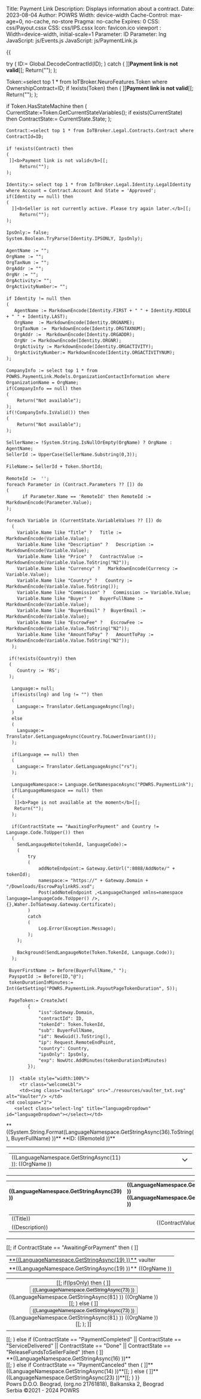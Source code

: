 ﻿Title: Payment Link
Description: Displays information about a contract.
Date: 2023-08-04
Author: POWRS
Width: device-width
Cache-Control: max-age=0, no-cache, no-store
Pragma: no-cache
Expires: 0
CSS: css/Payout.cssx
CSS: css/IPS.cssx
Icon: favicon.ico
viewport : Width=device-width, initial-scale=1
Parameter: ID
Parameter: lng
JavaScript: js/Events.js
JavaScript: js/PaymentLink.js

<main class="border-radius">
<meta name="viewport" content="width=device-width, initial-scale=1" />
<div class="container">
<div class="content">
{{

try
(
 ID:= Global.DecodeContractId(ID);
)
catch
(
    ]]<b>Payment link is not valid</b>[[;
  Return("");
);

Token:=select top 1 * from IoTBroker.NeuroFeatures.Token where OwnershipContract=ID;
if !exists(Token) then
(
  ]]<b>Payment link is not valid</b>[[;
  Return("");
);

if Token.HasStateMachine then
(
    CurrentState:=Token.GetCurrentStateVariables();
    if exists(CurrentState) then
        ContractState:= CurrentState.State;
);

    Contract:=select top 1 * from IoTBroker.Legal.Contracts.Contract where ContractId=ID;
   
    if !exists(Contract) then
    (
     ]]<b>Payment link is not valid</b>[[;
         Return("");
    );

    Identity:= select top 1 * from IoTBroker.Legal.Identity.LegalIdentity where Account = Contract.Account And State = 'Approved';
    if(Identity == null) then
    (
      ]]<b>Seller is not currently active. Please try again later.</b>[[;
         Return("");
    );

    IpsOnly:= false;
    System.Boolean.TryParse(Identity.IPSONLY, IpsOnly);

    AgentName := "";
    OrgName := "";   
    OrgTaxNum := ""; 
    OrgAddr := "";
    OrgNr := "";
    OrgActivity:= "";
    OrgActivityNumber:= "";

    if Identity != null then
    (
       AgentName := MarkdownEncode(Identity.FIRST + " " + Identity.MIDDLE + " " + Identity.LAST);
       OrgName  := MarkdownEncode(Identity.ORGNAME);
       OrgTaxNum :=  MarkdownEncode(Identity.ORGTAXNUM);
       OrgAddr :=  MarkdownEncode(Identity.ORGADDR);
       OrgNr := MarkdownEncode(Identity.ORGNR);
       OrgActivity := MarkdownEncode(Identity.ORGACTIVITY);
       OrgActivityNumber:= MarkdownEncode(Identity.ORGACTIVITYNUM);
    );
     
    CompanyInfo := select top 1 * from POWRS.PaymentLink.Models.OrganizationContactInformation where OrganizationName = OrgName;
    if(CompanyInfo == null) then 
    (
        Return("Not available");
    );
    if(!CompanyInfo.IsValid()) then 
    (
        Return("Not available");
    );

    SellerName:= !System.String.IsNullOrEmpty(OrgName) ? OrgName : AgentName;
    SellerId := UpperCase(SellerName.Substring(0,3)); 

    FileName:= SellerId + Token.ShortId;
    
    RemoteId :=  '';
    foreach Parameter in (Contract.Parameters ?? []) do 
    (
          if Parameter.Name == 'RemoteId' then RemoteId := MarkdownEncode(Parameter.Value);
    );

    foreach Variable in (CurrentState.VariableValues ?? []) do 
      (        
        Variable.Name like "Title" ?   Title := MarkdownEncode(Variable.Value);
        Variable.Name like "Description" ?   Description := MarkdownEncode(Variable.Value);
        Variable.Name like "Price" ?   ContractValue := MarkdownEncode(Variable.Value.ToString("N2"));
        Variable.Name like "Currency" ?   MarkdownEncode(Currency := Variable.Value);
        Variable.Name like "Country" ?   Country := MarkdownEncode(Variable.Value.ToString());
        Variable.Name like "Commission" ?   Commission := Variable.Value;
        Variable.Name like "Buyer" ?   BuyerFullName := MarkdownEncode(Variable.Value);
        Variable.Name like "BuyerEmail" ?  BuyerEmail := MarkdownEncode(Variable.Value);
        Variable.Name like "EscrowFee" ?   EscrowFee := MarkdownEncode(Variable.Value.ToString("N2"));
        Variable.Name like "AmountToPay" ?   AmountToPay := MarkdownEncode(Variable.Value.ToString("N2"));
      );

     if(!exists(Country)) then 
     (
        Country := 'RS';
     );

      Language:= null;
      if(exists(lng) and lng != "") then
      (
        Language:= Translator.GetLanguageAsync(lng);
      )
      else 
      (
        Language:= Translator.GetLanguageAsync(Country.ToLowerInvariant());
      );

      if(Language == null) then
      (
        Language:= Translator.GetLanguageAsync("rs");
      );
      
      LanguageNamespace:= Language.GetNamespaceAsync("POWRS.PaymentLink");
      if(LanguageNamespace == null) then 
      (
       ]]<b>Page is not available at the moment</b>[[;
       Return("");
      );

      if(ContractState == "AwaitingForPayment" and Country != Language.Code.ToUpper()) then
      (
        SendLangaugeNote(tokenId, languageCode):= 
        (
            try
            (
                addNoteEndpoint:= Gateway.GetUrl(":8088/AddNote/" + tokenId);
	            namespace:= "https://" + Gateway.Domain + "/Downloads/EscrowPaylinkRS.xsd";
	            Post(addNoteEndpoint ,<LanguageChanged xmlns=namespace language=languageCode.ToUpper() />,{},Waher.IoTGateway.Gateway.Certificate);
            )
            catch
            (
                Log.Error(Exception.Message);
            );
        );

        Background(SendLangaugeNote(Token.TokenId, Language.Code));
      );

     BuyerFirstName := Before(BuyerFullName," ");
     PayspotId := Before(ID,"@");
     tokenDurationInMinutes:= Int(GetSetting("POWRS.PaymentLink.PayoutPageTokenDuration", 5));
     
     PageToken:= CreateJwt(
            {
                "iss":Gateway.Domain, 
                "contractId": ID,
                "tokenId": Token.TokenId,
                "sub": BuyerFullName, 
                "id": NewGuid().ToString(),
                "ip": Request.RemoteEndPoint,
                "country": Country,
                "ipsOnly": IpsOnly,
                "exp": NowUtc.AddMinutes(tokenDurationInMinutes)
            });

     ]]  <table style="width:100%">
         <tr class="welcomeLbl">   
         <td><img class="vaulterLogo" src="./resources/vaulter_txt.svg" alt="Vaulter"/> </td>
    <td coolspan="2">
       <select class="select-lng" title="languageDropdown" id="languageDropdown"></select></td>
  </tr>
   <tr>
     <td>**((System.String.Format(LanguageNamespace.GetStringAsync(36).ToString(), BuyerFullName) ))**</td>
      <td style="text-align:right">**ID: ((RemoteId ))**</td>
</tr>
</table>

<input type="hidden" value="((Language.Code ))" id="prefferedLanguage"/>
<input type="hidden" value="((PageToken ))" id="jwt"/>
<input type="hidden" value="POWRS.PaymentLink" id="Namespace"/>

<input type="hidden" value="((LanguageNamespace.GetStringAsync(10) ))" id="SelectedAccountOk"/>
<input type="hidden" value="((LanguageNamespace.GetStringAsync(24) ))" id="SelectedAccountNotOk"/>
<input type="hidden" value="((LanguageNamespace.GetStringAsync(25) ))" id="QrCodeScanMessage"/>
<input type="hidden" value="((LanguageNamespace.GetStringAsync(26) ))" id="QrCodeScanTitle"/>
<input type="hidden" value="((LanguageNamespace.GetStringAsync(27) ))" id="TransactionCompleted"/>
<input type="hidden" value="((LanguageNamespace.GetStringAsync(28) ))" id="TransactionFailed"/>
<input type="hidden" value="((LanguageNamespace.GetStringAsync(29) ))" id="TransactionInProgress"/>
<input type="hidden" value="((LanguageNamespace.GetStringAsync(30) ))" id="OpenLinkOnPhoneMessage"/>
<input type="hidden" value="((LanguageNamespace.GetStringAsync(47) ))" id="SessionTokenExpired"/>
<input type="hidden" value="((LanguageNamespace.GetStringAsync(74) ))" id="PaymentFailed"/>
<input type="hidden" value="((LanguageNamespace.GetStringAsync(75) ))" id="PaymentCompletedWaitingRedirection"/>
<input type="hidden" value="((LanguageNamespace.GetStringAsync(76) ))" id="PaymentFailedWaitingRedirection"/>

<input type="hidden" value="((Request.RemoteEndPoint))" id="currentIp"/>
<input type="hidden" value="((BuyerFullName))" id="buyerFullName"/>
<input type="hidden" value="((BuyerEmail))" id="buyerEmail"/>
<input type="hidden" value="((FileName))" id="fileName"/>
<input type="hidden" value="((Country ))" id="country"/>

<div class="payment-details">
   <table style="width:100%">
      <tr id="tr_summary">
         <td class="item border-radius">
            <table style="vertical-align:middle; width:100%;">
               <tr id="tr_seller_info">
                  <td style="width:50%">((LanguageNamespace.GetStringAsync(11) )): ((OrgName ))</td>
                  <td style="width:40%"></td>
                  <td style="width:10%;text-align:right"><img id="expand_img" class="logo_expand"  src="./resources/expand-down.svg" alt=""  onclick="ExpandSellerDetails()"/></td>
               </tr>
                <tr id="tr_seller_dtl" style="display:none"  class="agent-info">
                 <td>
                    <div class="agent-contact-info">
			<p>((OrgAddr ))test</p>
		        <p>((MarkdownEncode(CompanyInfo.PhoneNumber) ))</p>
                        <p>((MarkdownEncode(CompanyInfo.Email) ))</p>
                        <p>((MarkdownEncode(CompanyInfo.WebAddress) ))</p>
                    </div>
                  </td>
 		  <td colspan="2" > 
                    <div style="float: right;" align="right" class="agent-detail">
			<p>((LanguageNamespace.GetStringAsync(58) )): ((OrgNr ))</p>
		        <p>((LanguageNamespace.GetStringAsync(60) )): (( OrgActivity))</p>
                        <p>((LanguageNamespace.GetStringAsync(61) )): (( OrgActivityNumber))</p>
                        <p>((LanguageNamespace.GetStringAsync(56) )): (( OrgTaxNum))</p>
                    </div>
                  </td>
               </tr>
            </table>
         </td>
      </tr>
   </table>

   <table style="width:100%">
      <tr id="tr_header" class="table-row">
         <td class="item-header"><strong>((LanguageNamespace.GetStringAsync(39) ))<strong></td>
         <td class="price-header"><strong>((LanguageNamespace.GetStringAsync(40) )) ((LanguageNamespace.GetStringAsync(54) ))<strong></td>
      </tr>
      <tr id="tr_header_title">
         <td colspan="2" class="item border-radius">
            <table style="vertical-align:middle; width:100%;">
               <tr>
                  <td style="width:80%;"> ((Title))</td>
                  <td class="itemPrice" rowspan="2">((ContractValue))
                  <td>
                  <td style="width:10%;" rowspan="2" class="currencyLeft"> ((Currency )) </td>
               </tr>
               <tr>
                  <td style="width:70%"> ((Description))</td>
               </tr>
            </table>
         </td>
      </tr>
   </table>
</div>
<div class="spaceItem"></div>
[[;
if ContractState == "AwaitingForPayment" then 
(
]] 
<div class="vaulter-details">
<table style="width:100%">
 <tr>
  <td colspan="3">
      <label for="termsAndCondition"><a href="TermsAndCondition.html" target="_blank">**((LanguageNamespace.GetStringAsync(19) ))**</a> vaulter</label>    
 </td>
 </tr>
 <tr >
   <td colspan="3">
       <label for="termsAndConditionAgency"><a onclick="OpenTermsAndConditions(event, this);" urlhref="((CompanyInfo.TermsAndConditions ))">**((LanguageNamespace.GetStringAsync(19) ))**</a> ((OrgName ))</label>
    </td>
 </tr>
 </table>
</div>
<div class="spaceItem"></div>
<div class="payment-method-rs"  id="ctn-payment-method-rs">
  <table style="width:100%; text-align:center">
    <tr>
<td>
[[;
if(IpsOnly) then 
(
]]
<form method="post" id="payspotForm" name="payspotForm" action='' target="payspot_iframe">
<input type="hidden" name="companyId" value='' />
<input type="hidden" name="merchantOrderID" value='' />
<input type="hidden" name="merchantOrderAmount" value='' />
<input type="hidden" name="merchantCurrencyCode" value='' />
<input type="hidden" name="language" value='' />
<input type="hidden" name="callbackURL" value='' />
<input type="hidden" name="successURL" value='' />
<input type="hidden" name="cancelURL" value='' />
<input type="hidden" name="errorURL" value='' />
<input type="hidden" name="hash" value='' />
<input type="hidden" name="rnd" value='' />
<input type="hidden" name="currentDate" value='' />
</form>
<div id="submit-payment" >
   <div class="retry-div" >
    <button id="payspot-submit" class="retry-btn btn-black btn-show submit-btn" onclick="GenerateIPSForm()">((LanguageNamespace.GetStringAsync(73) ))</button> 
  </div>
  <div class="div-payment-notice">
    <label id="payment-notice-lbl" class="lbl-payment-notice">((LanguageNamespace.GetStringAsync(81) )) ((OrgName ))</label>
  </div>
</div>
[[;
)
else 
(
]]
 
<div id="submit-payment" >
   <div class="retry-div">
    <button id="payspot-submit" class="retry-btn btn-black btn-show submit-btn" onclick="StartPayment()">((LanguageNamespace.GetStringAsync(73) ))</button> 
  </div>
  <div class="div-payment-notice">
    <label id="payment-notice-lbl" class="lbl-payment-notice">((LanguageNamespace.GetStringAsync(81) )) ((OrgName ))</label>
  </div>
</div>
[[;
);
]]
</td>
</tr>
<tr id="tr_spinner" style="display: none;">
<td>
<img src="../resources/spin.svg" alt="loadingSpinner">
</td>
</tr>
<tr>
<td>
<iframe id="payspot_iframe" class="payspot_iframe" style="display:none"></iframe>
</td>
</tr>
</table>
</div>
   [[;
)
else if (ContractState == "PaymentCompleted" || ContractState == "ServiceDelivered" || ContractState == "Done" || ContractState == "ReleaseFundsToSellerFailed" )then 
(
]]<div class="payment-completed">**((LanguageNamespace.GetStringAsync(16) ))**</div>[[;
)
else if ContractState == "PaymentCanceled" then 
(
]]**((LanguageNamespace.GetStringAsync(14) ))**[[;
)
else 
(
]]**((LanguageNamespace.GetStringAsync(23) ))**[[;
)
}}
</div>
</main>

<div class="footer-parent">
  <div class="footer">
   Powrs D.O.O. Beograd, (org.no 21761818), Balkanska 2, Beograd <br/>Serbia ©2021 - 2024 POWRS
  </div>
</div>
</div>